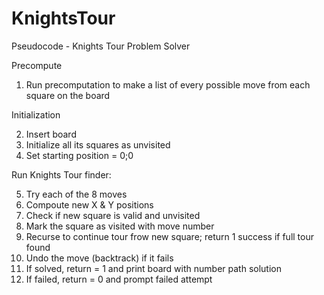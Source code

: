 # KnightsTour

Pseudocode - Knights Tour Problem Solver

Precompute
1. Run precomputation to make a list of every possible move from each square on the board

Initialization

2. Insert board
3. Initialize all its squares as unvisited
4. Set starting position = 0;0


Run Knights Tour finder: 

5. Try each of the 8 moves
6. Compoute new X & Y positions
7. Check if new square is valid and unvisited
8. Mark the square as visited with move number
9. Recurse to continue tour frow new square; return 1 success if full tour found
10. Undo the move (backtrack) if it fails
11. If solved, return = 1 and print board with number path solution
12. If failed, return = 0 and prompt failed attempt
